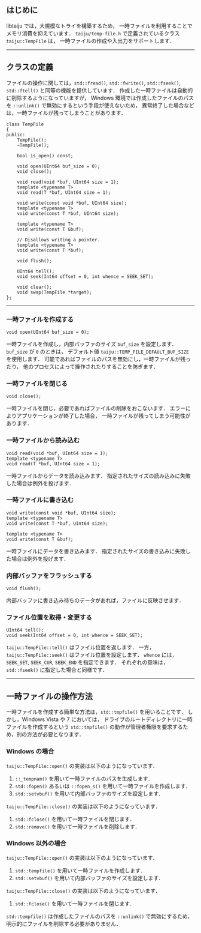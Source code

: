 ## はじめに ##

libtaiju では，大規模なトライを構築するため，
一時ファイルを利用することでメモリ消費を抑えています．
`taiju/temp-file.h` で定義されているクラス `taiju::TempFile` は，
一時ファイルの作成や入出力をサポートします．


---


## クラスの定義 ##

ファイルの操作に関しては，`std::fread()`, `std::fwrite()`,
`std::fseek()`, `std::ftell()` と同等の機能を提供しています．
作成した一時ファイルは自動的に削除するようになっていますが，
Windows 環境では作成したファイルのパスを
`::unlink()` で無効にするという手段が使えないため，
異常終了した場合などは，一時ファイルが残ってしまうことがあります．

```
class TempFile
{
public:
 	TempFile();
	~TempFile();

	bool is_open() const;

	void open(UInt64 buf_size = 0);
	void close();

	void read(void *buf, UInt64 size = 1);
	template <typename T>
	void read(T *buf, UInt64 size = 1);

	void write(const void *buf, UInt64 size);
	template <typename T>
	void write(const T *buf, UInt64 size);

	template <typename T>
	void write(const T &buf);

	// Disallows writing a pointer.
	template <typename T>
	void write(const T *buf);

	void flush();

	UInt64 tell();
	void seek(Int64 offset = 0, int whence = SEEK_SET);

	void clear();
	void swap(TempFile *target);
};
```


---


### 一時ファイルを作成する ###

```
void open(UInt64 buf_size = 0);
```

一時ファイルを作成し，内部バッファのサイズ `buf_size` を設定します．
`buf_size` が `0` のときは，
デフォルト値 `taiju::TEMP_FILE_DEFAULT_BUF_SIZE` を使用します．
可能であればファイルのパスを無効にし，一時ファイルが残ったり，
他のプロセスによって操作されたりすることを防ぎます．

### 一時ファイルを閉じる ###

```
void close();
```

一時ファイルを閉じ，必要であればファイルの削除をおこないます．
エラーによりアプリケーションが終了した場合，
一時ファイルが残ってしまう可能性があります．

### 一時ファイルから読み込む ###

```
void read(void *buf, UInt64 size = 1);
template <typename T>
void read(T *buf, UInt64 size = 1);
```

一時ファイルからデータを読み込みます．
指定されたサイズの読み込みに失敗した場合は例外を投げます．

### 一時ファイルに書き込む ###

```
void write(const void *buf, UInt64 size);
template <typename T>
void write(const T *buf, UInt64 size);

template <typename T>
void write(const T &buf);
```

一時ファイルにデータを書き込みます．
指定されたサイズの書き込みに失敗した場合は例外を投げます．

### 内部バッファをフラッシュする ###

```
void flush();
```

内部バッファに書き込み待ちのデータがあれば，ファイルに反映させます．

### ファイル位置を取得・変更する ###

```
UInt64 tell();
void seek(Int64 offset = 0, int whence = SEEK_SET);
```

`taiju::TempFile::tell()` はファイル位置を返します．
一方，`taiju::TempFile::seek()` はファイル位置を設定します．
`whence` には，`SEEK_SET`, `SEEK_CUR`, `SEEK_END` を指定できます．
それぞれの意味は，`std::fseek()` に指定した場合と同様です．


---


## 一時ファイルの操作方法 ##

一時ファイルを作成する簡単な方法は，`std::tmpfile()` を用いることです．
しかし，Windows Vista や 7 においては，
ドライブのルートディレクトリに一時ファイルを作成するという
`std::tmpfile()` の動作が管理者権限を要求するため，別の方法が必要となります．

### Windows の場合 ###

`taiju::TempFile::open()` の実装は以下のようになっています．

  1. `::_tempnam()` を用いて一時ファイルのパスを生成します．
  1. `std::fopen()` あるいは `::fopen_s()` を用いて一時ファイルを作成します．
  1. `std::setvbuf()` を用いて内部バッファのサイズを設定します．

`taiju::TempFile::close()` の実装は以下のようになっています．

  1. `std::fclose()` を用いて一時ファイルを閉じます．
  1. `std::remove()` を用いて一時ファイルを削除します．

### Windows 以外の場合 ###

`taiju::TempFile::open()` の実装は以下のようになっています．

  1. `std::tempfile()` を用いて一時ファイルを作成します．
  1. `std::setvbuf()` を用いて内部バッファのサイズを設定します．

`taiju::TempFile::close()` の実装は以下のようになっています．

  1. `std::fclose()` を用いて一時ファイルを閉じます．

`std::tempfile()` は作成したファイルのパスを `::unlink()` で無効にするため，
明示的にファイルを削除する必要がありません．